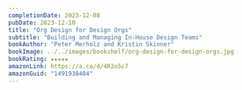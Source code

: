 ```yaml
---
completionDate: 2023-12-08
pubDate: 2023-12-10
title: "Org Design for Design Orgs"
subtitle: "Building and Managing In-House Design Teams"
bookAuthor: "Peter Merholz and Kristin Skinner"
bookImage: ../../images/bookshelf/org-design-for-design-orgs.jpg
bookRating: ★★★★★
amazonLink: https://a.co/d/4R3o5c7
amazonGuid: "1491938404"
---
```

